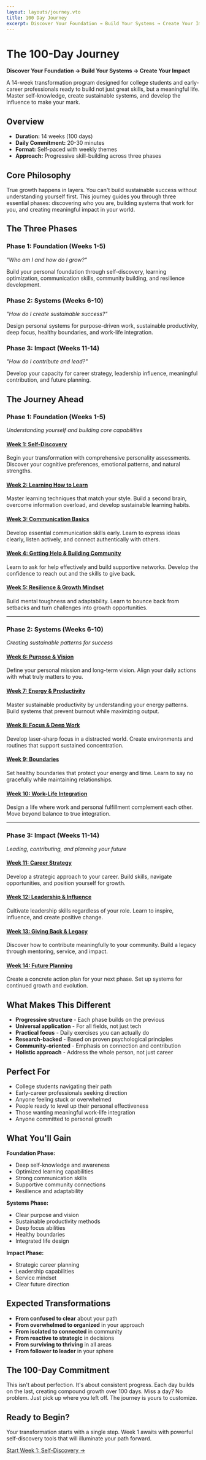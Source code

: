 ```yaml
---
layout: layouts/journey.vto
title: 100 Day Journey
excerpt: Discover Your Foundation → Build Your Systems → Create Your Impact. A transformative 100-day program for students and early-career professionals.
---
```


# The 100-Day Journey

**Discover Your Foundation → Build Your Systems → Create Your Impact**

A 14-week transformation program designed for college students and early-career
professionals ready to build not just great skills, but a meaningful life.
Master self-knowledge, create sustainable systems, and develop the influence to
make your mark.

## Overview

- **Duration:** 14 weeks (100 days)
- **Daily Commitment:** 20-30 minutes
- **Format:** Self-paced with weekly themes
- **Approach:** Progressive skill-building across three phases

## Core Philosophy

True growth happens in layers. You can't build sustainable success without
understanding yourself first. This journey guides you through three essential
phases: discovering who you are, building systems that work for you, and
creating meaningful impact in your world.

## The Three Phases

### Phase 1: Foundation (Weeks 1-5)

_"Who am I and how do I grow?"_

Build your personal foundation through self-discovery, learning optimization,
communication skills, community building, and resilience development.

### Phase 2: Systems (Weeks 6-10)

_"How do I create sustainable success?"_

Design personal systems for purpose-driven work, sustainable productivity, deep
focus, healthy boundaries, and work-life integration.

### Phase 3: Impact (Weeks 11-14)

_"How do I contribute and lead?"_

Develop your capacity for career strategy, leadership influence, meaningful
contribution, and future planning.

## The Journey Ahead

### Phase 1: Foundation (Weeks 1-5)

_Understanding yourself and building core capabilities_

#### [Week 1: Self-Discovery](/journey/week-01/)

Begin your transformation with comprehensive personality assessments. Discover
your cognitive preferences, emotional patterns, and natural strengths.

#### [Week 2: Learning How to Learn](/journey/week-02/)

Master learning techniques that match your style. Build a second brain, overcome
information overload, and develop sustainable learning habits.

#### [Week 3: Communication Basics](/journey/week-03/)

Develop essential communication skills early. Learn to express ideas clearly,
listen actively, and connect authentically with others.

#### [Week 4: Getting Help & Building Community](/journey/week-04/)

Learn to ask for help effectively and build supportive networks. Develop the
confidence to reach out and the skills to give back.

#### [Week 5: Resilience & Growth Mindset](/journey/week-05/)

Build mental toughness and adaptability. Learn to bounce back from setbacks and
turn challenges into growth opportunities.

---

### Phase 2: Systems (Weeks 6-10)

_Creating sustainable patterns for success_

#### [Week 6: Purpose & Vision](/journey/week-06/)

Define your personal mission and long-term vision. Align your daily actions with
what truly matters to you.

#### [Week 7: Energy & Productivity](/journey/week-07/)

Master sustainable productivity by understanding your energy patterns. Build
systems that prevent burnout while maximizing output.

#### [Week 8: Focus & Deep Work](/journey/week-08/)

Develop laser-sharp focus in a distracted world. Create environments and
routines that support sustained concentration.

#### [Week 9: Boundaries](/journey/week-09/)

Set healthy boundaries that protect your energy and time. Learn to say no
gracefully while maintaining relationships.

#### [Week 10: Work-Life Integration](/journey/week-10/)

Design a life where work and personal fulfillment complement each other. Move
beyond balance to true integration.

---

### Phase 3: Impact (Weeks 11-14)

_Leading, contributing, and planning your future_

#### [Week 11: Career Strategy](/journey/week-11/)

Develop a strategic approach to your career. Build skills, navigate
opportunities, and position yourself for growth.

#### [Week 12: Leadership & Influence](/journey/week-12/)

Cultivate leadership skills regardless of your role. Learn to inspire,
influence, and create positive change.

#### [Week 13: Giving Back & Legacy](/journey/week-13/)

Discover how to contribute meaningfully to your community. Build a legacy
through mentoring, service, and impact.

#### [Week 14: Future Planning](/journey/week-14/)

Create a concrete action plan for your next phase. Set up systems for continued
growth and evolution.

## What Makes This Different

- **Progressive structure** - Each phase builds on the previous
- **Universal application** - For all fields, not just tech
- **Practical focus** - Daily exercises you can actually do
- **Research-backed** - Based on proven psychological principles
- **Community-oriented** - Emphasis on connection and contribution
- **Holistic approach** - Address the whole person, not just career

## Perfect For

- College students navigating their path
- Early-career professionals seeking direction
- Anyone feeling stuck or overwhelmed
- People ready to level up their personal effectiveness
- Those wanting meaningful work-life integration
- Anyone committed to personal growth

## What You'll Gain

**Foundation Phase:**

- Deep self-knowledge and awareness
- Optimized learning capabilities
- Strong communication skills
- Supportive community connections
- Resilience and adaptability

**Systems Phase:**

- Clear purpose and vision
- Sustainable productivity methods
- Deep focus abilities
- Healthy boundaries
- Integrated life design

**Impact Phase:**

- Strategic career planning
- Leadership capabilities
- Service mindset
- Clear future direction

## Expected Transformations

- **From confused to clear** about your path
- **From overwhelmed to organized** in your approach
- **From isolated to connected** in community
- **From reactive to strategic** in decisions
- **From surviving to thriving** in all areas
- **From follower to leader** in your sphere

## The 100-Day Commitment

This isn't about perfection. It's about consistent progress. Each day builds on
the last, creating compound growth over 100 days. Miss a day? No problem. Just
pick up where you left off. The journey is yours to customize.

## Ready to Begin?

Your transformation starts with a single step. Week 1 awaits with powerful
self-discovery tools that will illuminate your path forward.

<div class="mt-8 flex gap-4">
  <a href="/journey/week-01/" class="inline-block px-6 py-3 bg-pink-500 text-white rounded-lg hover:bg-pink-600 transition-colors">
    Start Week 1: Self-Discovery →
  </a>
</div>

